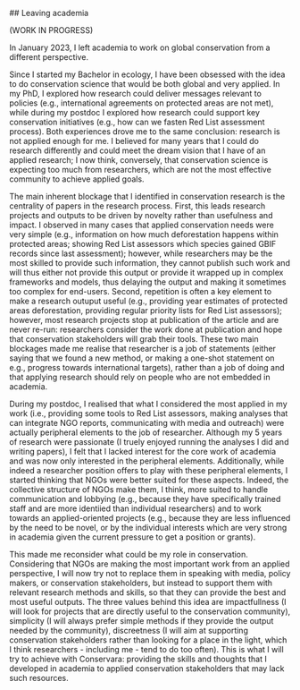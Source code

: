 ‌## Leaving academia

(WORK IN PROGRESS)

In January 2023, I left academia to work on global conservation from a different perspective.

Since I started my Bachelor in ecology, I have been obsessed with the idea to do conservation science that would be both global and very applied. In my PhD, I explored how research could deliver messages relevant to policies (e.g., international agreements on protected areas are not met), while during my postdoc I explored how research could support key conservation initiatives (e.g., how can we fasten Red List assessment process). Both experiences drove me to the same conclusion: research is not applied enough for me. I believed for many years that I could do research differently and could meet the dream vision that I have of an applied research; I now think, conversely, that conservation science is expecting too much from researchers, which are not the most effective community to achieve applied goals.

The main inherent blockage that I identified in conservation research is the centrality of papers in the research process. First, this leads research projects and outputs to be driven by novelty rather than usefulness and impact. I observed in many cases that applied conservation needs were very simple (e.g., information on how much deforestation happens within protected areas; showing Red List assessors which species gained GBIF records since last assessment); however, while researchers may be the most skilled to provide such information, they cannot publish such work and will thus either not provide this output or provide it wrapped up in complex frameworks and models, thus delaying the output and making it sometimes too complex for end-users. Second, repetition is often a key element to make a research outuput useful (e.g., providing year estimates of protected areas deforestation, providing regular priority lists for Red List assessors); however, most research projects stop at publication of the article and are never re-run: researchers consider the work done at publication and hope that conservation stakeholders will grab their tools. These two main blockages made me realise that researcher is a job of statements (either saying that we found a new method, or making a one-shot statement on e.g., progress towards international targets), rather than a job of doing and that applying research should rely on people who are not embedded in academia.

During my postdoc, I realised that what I considered the most applied in my work (i.e., providing some tools to Red List assessors, making analyses that can integrate NGO reports, communicating with media and outreach) were actually peripheral elements to the job of researcher. Although my 5 years of research were passionate (I truely enjoyed running the analyses I did and writing papers), I felt that I lacked interest for the core work of academia and was now only interested in the peripheral elements. Additionally, while indeed a researcher position offers to play with these peripheral elements, I started thinking that NGOs were better suited for these aspects. Indeed, the collective structure of NGOs make them, I think, more suited to handle communication and lobbying (e.g., because they have specifically trained staff and are more identiied than individual researchers) and to work towards an applied-oriented projects (e.g., because they are less influenced by the need to be novel, or by the individual interests which are very strong in academia given the current pressure to get a position or grants).

This made me reconsider what could be my role in conservation. Considering that NGOs are making the most important work from an applied perspective, I will now try not to replace them in speaking with media, policy makers, or conservation stakeholders, but instead to support them with relevant research methods and skills, so that they can provide the best and most useful outputs. The three values behind this idea are impactfullness (I will look for projects that are directly useful to the conservation community), simplicity (I will always prefer simple methods if they provide the output needed by the community), discreetness (I will aim at supporting conservation stakeholders rather than looking for a place in the light, which I think researchers - including me - tend to do too often). This is what I will try to achieve with Conservara: providing the skills and thoughts that I developed in academia to applied conservation stakeholders that may lack such resources.

